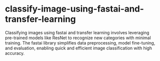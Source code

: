 # classify-image-using-fastai-and-transfer-learning
Classifying images using fastai and transfer learning involves leveraging pre-trained models like ResNet to recognize new categories with minimal training. The fastai library simplifies data preprocessing, model fine-tuning, and evaluation, enabling quick and efficient image classification with high accuracy.
